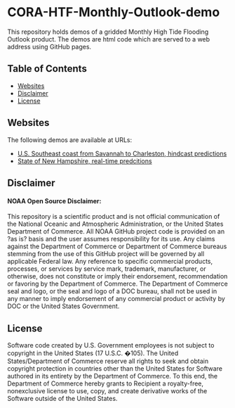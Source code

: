 # CORA-HTF-Monthly-Outlook-demo

This repository holds demos of a gridded Monthly High Tide Flooding Outlook product. The demos are html code which are served to a web address using GitHub pages.


## Table of Contents
- [Websites](#websites)
- [Disclaimer](#disclaimer)
- [License](#license)


## Websites

The following demos are available at URLs:
- [U.S. Southeast coast from Savannah to Charleston, hindcast predictions](https://noaa-co-ops.github.io/CORA-HTF-Monthly-Outlook-demo/demo_Pulaski2Charleston.html)
- [State of New Hampshire, real-time predcitions](https://noaa-co-ops.github.io/CORA-HTF-Monthly-Outlook-demo/demo_NH_predictions.html)


## Disclaimer
#### NOAA Open Source Disclaimer:

This repository is a scientific product and is not official communication of the National Oceanic and Atmospheric Administration, or the United States Department of Commerce. All NOAA GitHub project code is provided on an ?as is? basis and the user assumes responsibility for its use. Any claims against the Department of Commerce or Department of Commerce bureaus stemming from the use of this GitHub project will be governed by all applicable Federal law. Any reference to specific commercial products, processes, or services by service mark, trademark, manufacturer, or otherwise, does not constitute or imply their endorsement, recommendation or favoring by the Department of Commerce. The Department of Commerce seal and logo, or the seal and logo of a DOC bureau, shall not be used in any manner to imply endorsement of any commercial product or activity by DOC or the United States Government.


## License

Software code created by U.S. Government employees is not subject to copyright in the United States (17 U.S.C. �105). The United States/Department of Commerce reserve all rights to seek and obtain copyright protection in countries other than the United States for Software authored in its entirety by the Department of Commerce. To this end, the Department of Commerce hereby grants to Recipient a royalty-free, nonexclusive license to use, copy, and create derivative works of the Software outside of the United States.
